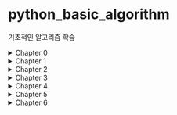 # python_basic_algorithm
기초적인 알고리즘 학습

<details markdown="1">
<summary>Chapter 0</summary>

1. [절대값 구하기](https://github.com/DongGeon0908/python_basic_algorithm/blob/master/%ED%92%80%EC%9D%B4/0/0-1.py)

</details>
<details markdown="1">
<summary>Chapter 1</summary>

1. [1부터 n까지 연속한 숫자의 합 1](https://github.com/DongGeon0908/python_basic_algorithm/blob/master/%ED%92%80%EC%9D%B4/1/1-1.py)
2. [1부터 n까지 연속한 숫자의 합 2](https://github.com/DongGeon0908/python_basic_algorithm/blob/master/%ED%92%80%EC%9D%B4/1/1-2.py)
3. [1부터 n까지 연속한 숫자의 제곱의 합 1](https://github.com/DongGeon0908/python_basic_algorithm/blob/master/%ED%92%80%EC%9D%B4/1/%EC%97%B0%EC%8A%B5%EB%AC%B8%EC%A0%9C1-1.py)
4. [1부터 n까지 연속한 숫자의 제곱의 합 2](https://github.com/DongGeon0908/python_basic_algorithm/blob/master/%ED%92%80%EC%9D%B4/1/%EC%97%B0%EC%8A%B5%EB%AC%B8%EC%A0%9C1-2.py)

</details>
<details markdown="1">
<summary>Chapter 2</summary>

1. [최대값을 구하는 알고리즘](https://github.com/DongGeon0908/python_basic_algorithm/blob/master/%ED%92%80%EC%9D%B4/2/2-1.py)
2. [최대값의 위치를 구하는 알고리즘](https://github.com/DongGeon0908/python_basic_algorithm/blob/master/%ED%92%80%EC%9D%B4/2/2-2)
3. [최소값을 구하는 알고리즘](https://github.com/DongGeon0908/python_basic_algorithm/blob/master/%ED%92%80%EC%9D%B4/2/%EC%97%B0%EC%8A%B5%EB%AC%B8%EC%A0%9C2-1.py)
4. [동명이인을 찾는 알고리즘](https://github.com/DongGeon0908/python_basic_algorithm/blob/master/%ED%92%80%EC%9D%B4/3/3-1.py)

</details>
<details markdown="1">
<summary>Chapter 3</summary>

1. [동명이인을 찾는 알고리즘](https://github.com/DongGeon0908/python_basic_algorithm/blob/master/%ED%92%80%EC%9D%B4/3/3-1.py)
2. [1-1로 짝짓기](https://github.com/DongGeon0908/python_basic_algorithm/blob/master/%ED%92%80%EC%9D%B4/3/%EC%97%B0%EC%8A%B5%EB%AC%B8%EC%A0%9C3-1.py)

</details>
<details markdown="1">
<summary>Chapter 4</summary>

1. [팩토리얼을 구하는 알고리즘 1](https://github.com/DongGeon0908/python_basic_algorithm/blob/master/%ED%92%80%EC%9D%B4/4/4-1.py)
2. [팩토리얼을 구하는 알고리즘 2](https://github.com/DongGeon0908/python_basic_algorithm/blob/master/%ED%92%80%EC%9D%B4/4/4-2.py)
3. [1부터 n까지의 합 구하기 - 재귀 호출](https://github.com/DongGeon0908/python_basic_algorithm/blob/master/%ED%92%80%EC%9D%B4/4/%EC%97%B0%EC%8A%B5%EB%AC%B8%EC%A0%9C4-1.py)
4. [숫자 n개 중에서 최대값 찾기](https://github.com/DongGeon0908/python_basic_algorithm/blob/master/%ED%92%80%EC%9D%B4/4/%EC%97%B0%EC%8A%B5%EB%AC%B8%EC%A0%9C4-2.py)

</details>
<details markdown="1">
<summary>Chapter 5</summary>

1. [최대공약수를 구하는 알고리즘](https://github.com/DongGeon0908/python_basic_algorithm/blob/master/%ED%92%80%EC%9D%B4/5/5-1.py)
2. [유클리드 방식을 이용해 최대공약수를 구하는 알고리즘](https://github.com/DongGeon0908/python_basic_algorithm/blob/master/%ED%92%80%EC%9D%B4/5/5-2.py)
3. [재귀함수를 이용한 피보나치 수열](https://github.com/DongGeon0908/python_basic_algorithm/blob/master/%ED%92%80%EC%9D%B4/5/%EC%97%B0%EC%8A%B5%EB%AC%B8%EC%A0%9C5-1.py)

</details>
<details markdown="1">
<summary>Chapter 6</summary>

1. [하노이의 탑 알고리즘](https://github.com/DongGeon0908/python_basic_algorithm/blob/master/%ED%92%80%EC%9D%B4/6/6-1.py)

</details>
